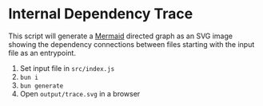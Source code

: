 # Internal Dependency Trace

This script will generate a [Mermaid](https://mermaid.js.org/intro/) directed graph as an SVG image showing the dependency connections between files starting with the input file as an entrypoint.

1. Set input file in `src/index.js`
1. `bun i`
1. `bun generate`
1. Open `output/trace.svg` in a browser
